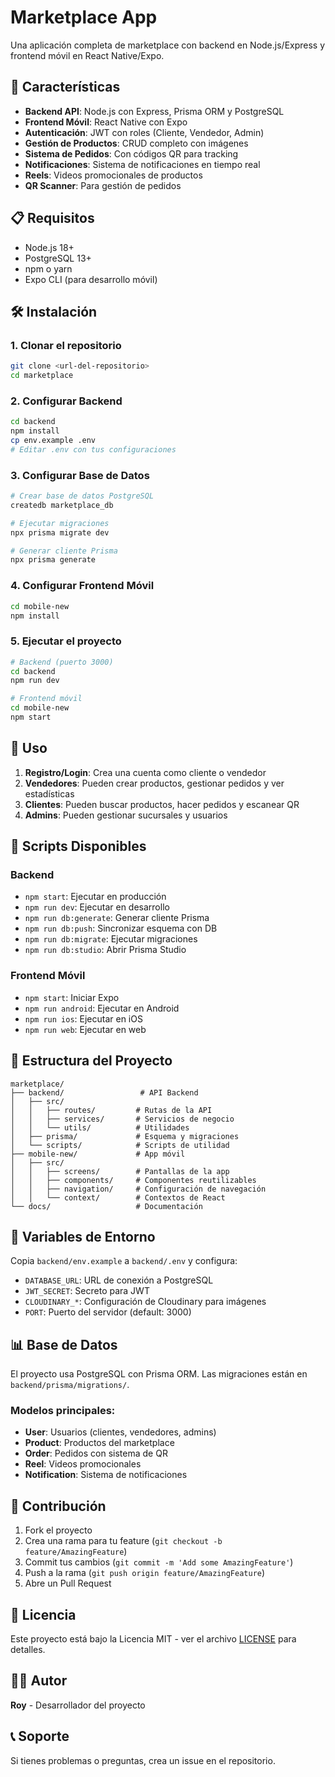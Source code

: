 # Marketplace App

Una aplicación completa de marketplace con backend en Node.js/Express y frontend móvil en React Native/Expo.

## 🚀 Características

- **Backend API**: Node.js con Express, Prisma ORM y PostgreSQL
- **Frontend Móvil**: React Native con Expo
- **Autenticación**: JWT con roles (Cliente, Vendedor, Admin)
- **Gestión de Productos**: CRUD completo con imágenes
- **Sistema de Pedidos**: Con códigos QR para tracking
- **Notificaciones**: Sistema de notificaciones en tiempo real
- **Reels**: Videos promocionales de productos
- **QR Scanner**: Para gestión de pedidos

## 📋 Requisitos

- Node.js 18+
- PostgreSQL 13+
- npm o yarn
- Expo CLI (para desarrollo móvil)

## 🛠️ Instalación

### 1. Clonar el repositorio
```bash
git clone <url-del-repositorio>
cd marketplace
```

### 2. Configurar Backend
```bash
cd backend
npm install
cp env.example .env
# Editar .env con tus configuraciones
```

### 3. Configurar Base de Datos
```bash
# Crear base de datos PostgreSQL
createdb marketplace_db

# Ejecutar migraciones
npx prisma migrate dev

# Generar cliente Prisma
npx prisma generate
```

### 4. Configurar Frontend Móvil
```bash
cd mobile-new
npm install
```

### 5. Ejecutar el proyecto
```bash
# Backend (puerto 3000)
cd backend
npm run dev

# Frontend móvil
cd mobile-new
npm start
```

## 📱 Uso

1. **Registro/Login**: Crea una cuenta como cliente o vendedor
2. **Vendedores**: Pueden crear productos, gestionar pedidos y ver estadísticas
3. **Clientes**: Pueden buscar productos, hacer pedidos y escanear QR
4. **Admins**: Pueden gestionar sucursales y usuarios

## 🔧 Scripts Disponibles

### Backend
- `npm start`: Ejecutar en producción
- `npm run dev`: Ejecutar en desarrollo
- `npm run db:generate`: Generar cliente Prisma
- `npm run db:push`: Sincronizar esquema con DB
- `npm run db:migrate`: Ejecutar migraciones
- `npm run db:studio`: Abrir Prisma Studio

### Frontend Móvil
- `npm start`: Iniciar Expo
- `npm run android`: Ejecutar en Android
- `npm run ios`: Ejecutar en iOS
- `npm run web`: Ejecutar en web

## 📁 Estructura del Proyecto

```
marketplace/
├── backend/                 # API Backend
│   ├── src/
│   │   ├── routes/         # Rutas de la API
│   │   ├── services/       # Servicios de negocio
│   │   └── utils/          # Utilidades
│   ├── prisma/             # Esquema y migraciones
│   └── scripts/            # Scripts de utilidad
├── mobile-new/             # App móvil
│   ├── src/
│   │   ├── screens/        # Pantallas de la app
│   │   ├── components/     # Componentes reutilizables
│   │   ├── navigation/     # Configuración de navegación
│   │   └── context/        # Contextos de React
└── docs/                   # Documentación
```

## 🔐 Variables de Entorno

Copia `backend/env.example` a `backend/.env` y configura:

- `DATABASE_URL`: URL de conexión a PostgreSQL
- `JWT_SECRET`: Secreto para JWT
- `CLOUDINARY_*`: Configuración de Cloudinary para imágenes
- `PORT`: Puerto del servidor (default: 3000)

## 📊 Base de Datos

El proyecto usa PostgreSQL con Prisma ORM. Las migraciones están en `backend/prisma/migrations/`.

### Modelos principales:
- **User**: Usuarios (clientes, vendedores, admins)
- **Product**: Productos del marketplace
- **Order**: Pedidos con sistema de QR
- **Reel**: Videos promocionales
- **Notification**: Sistema de notificaciones

## 🤝 Contribución

1. Fork el proyecto
2. Crea una rama para tu feature (`git checkout -b feature/AmazingFeature`)
3. Commit tus cambios (`git commit -m 'Add some AmazingFeature'`)
4. Push a la rama (`git push origin feature/AmazingFeature`)
5. Abre un Pull Request

## 📄 Licencia

Este proyecto está bajo la Licencia MIT - ver el archivo [LICENSE](LICENSE) para detalles.

## 👨‍💻 Autor

**Roy** - Desarrollador del proyecto

## 📞 Soporte

Si tienes problemas o preguntas, crea un issue en el repositorio.